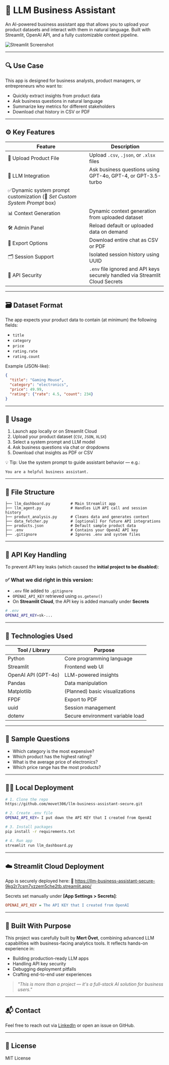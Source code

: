 # 🧠 LLM Business Assistant

An AI-powered business assistant app that allows you to upload your product datasets and interact with them in natural language. Built with Streamlit, OpenAI API, and a fully customizable context pipeline.

![Streamlit Screenshot](https://llm-business-assistant-secure-9kg2r7csm7vzzem5che2tb.streamlit.app)

---

## 🔍 Use Case
This app is designed for business analysts, product managers, or entrepreneurs who want to:

- Quickly extract insights from product data
- Ask business questions in natural language
- Summarize key metrics for different stakeholders
- Download chat history in CSV or PDF

---

## ⚙️ Key Features

| Feature | Description |
|---------|-------------|
| 📂 Upload Product File | Upload `.csv`, `.json`, or `.xlsx` files |
| 🧠 LLM Integration | Ask business questions using GPT-4o, GPT-4, or GPT-3.5-turbo |
| ✅Dynamic system prompt customization (🧠 _Set Custom System Prompt_ box) 
| 📊 Context Generation | Dynamic context generation from uploaded dataset |
| 🛠️ Admin Panel | Reload default or uploaded data on demand |
| 📑 Export Options | Download entire chat as CSV or PDF |
| 🗂 Session Support | Isolated session history using UUID |
| 🔐 API Security | `.env` file ignored and API keys securely handled via Streamlit Cloud Secrets |

---

## 🗃️ Dataset Format
The app expects your product data to contain (at minimum) the following fields:

- `title`
- `category`
- `price`
- `rating.rate`
- `rating.count`

Example (JSON-like):
```json
{
  "title": "Gaming Mouse",
  "category": "electronics",
  "price": 49.99,
  "rating": {"rate": 4.5, "count": 234}
}
```

---

## 🧪 Usage

1. Launch app locally or on Streamlit Cloud
2. Upload your product dataset (`CSV`, `JSON`, `XLSX`)
3. Select a system prompt and LLM model
4. Ask business questions via chat or dropdowns
5. Download chat insights as PDF or CSV

💡 Tip: Use the system prompt to guide assistant behavior — e.g.:
```text
You are a helpful business assistant.
```

---

## 📁 File Structure
```
├── llm_dashboard.py         # Main Streamlit app
├── llm_agent.py             # Handles LLM API call and session history
├── product_analysis.py      # Cleans data and generates context
├── data_fetcher.py          # [optional] For future API integrations
├── products.json            # Default sample product data
├── .env                     # Contains your OpenAI API key
├── .gitignore               # Ignores .env and system files
```

---

## 🔐 API Key Handling

To prevent API key leaks (which caused the **initial project to be disabled**):

### ✅ What we did right in this version:
- `.env` file added to `.gitignore`
- `OPENAI_API_KEY` retrieved using `os.getenv()`
- On **Streamlit Cloud**, the API key is added manually under **Secrets**

```bash
# .env
OPENAI_API_KEY=sk-...
```

---

## 🧰 Technologies Used

| Tool / Library     | Purpose                          |
|--------------------|----------------------------------|
| Python             | Core programming language        |
| Streamlit          | Frontend web UI                  |
| OpenAI API (GPT-4o)| LLM-powered insights             |
| Pandas             | Data manipulation                |
| Matplotlib         | (Planned) basic visualizations   |
| FPDF               | Export to PDF                    |
| uuid               | Session management               |
| dotenv             | Secure environment variable load |

---

## 🧪 Sample Questions
- Which category is the most expensive?
- Which product has the highest rating?
- What is the average price of electronics?
- Which price range has the most products?

---

## 🧑‍💻 Local Deployment
```bash
# 1. Clone the repo
https://github.com/movet306/llm-business-assistant-secure.git

# 2. Create .env file
OPENAI_API_KEY= I put down the API KEY that I created from OpenAI

# 3. Install packages
pip install -r requirements.txt

# 4. Run app
streamlit run llm_dashboard.py
```

---

## ☁️ Streamlit Cloud Deployment
App is securely deployed here:
🔗 https://llm-business-assistant-secure-9kg2r7csm7vzzem5che2tb.streamlit.app/

Secrets set manually under **[App Settings > Secrets]**:
```ini
OPENAI_API_KEY = The API KEY that I created from OpenAI
```

---

## 🧠 Built With Purpose
This project was carefully built by **Mert Övet**, combining advanced LLM capabilities with business-facing analytics tools. It reflects hands-on experience in:

- Building production-ready LLM apps
- Handling API key security
- Debugging deployment pitfalls
- Crafting end-to-end user experiences

> _"This is more than a project — it's a full-stack AI solution for business users."_

---

## 📬 Contact
Feel free to reach out via [LinkedIn](https://www.linkedin.com/in/mertovet/) or open an issue on GitHub.

---

## 📄 License
MIT License
